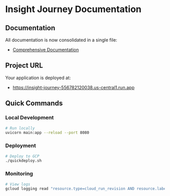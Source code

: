 # Insight Journey Documentation

## Documentation

All documentation is now consolidated in a single file:
- [Comprehensive Documentation](./DOCUMENTATION.md)

## Project URL

Your application is deployed at:
- https://insight-journey-556782120038.us-central1.run.app

## Quick Commands

### Local Development
```bash
# Run locally
uvicorn main:app --reload --port 8080
```

### Deployment
```bash
# Deploy to GCP
./quickdeploy.sh
```

### Monitoring
```bash
# View logs
gcloud logging read "resource.type=cloud_run_revision AND resource.labels.service_name=insight-journey" --limit 20
``` 